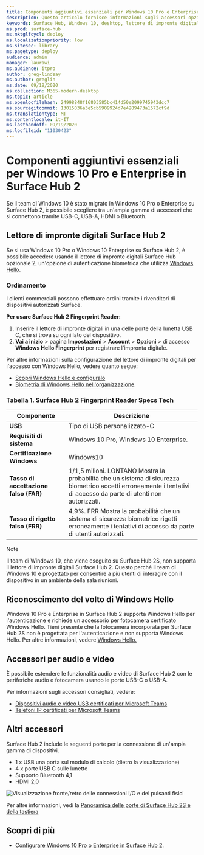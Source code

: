 ```yaml
---
title: Componenti aggiuntivi essenziali per Windows 10 Pro e Enterprise in Surface Hub 2
description: Questo articolo fornisce informazioni sugli accessori opzionali che è possibile usare con Windows 10 Pro o Enterprise in Surface Hub 2.
keywords: Surface Hub, Windows 10, desktop, lettore di impronte digitali, Windows Hello
ms.prod: surface-hub
ms.mktglfcycl: deploy
ms.localizationpriority: low
ms.sitesec: library
ms.pagetype: deploy
audience: admin
manager: laurawi
ms.audience: itpro
author: greg-lindsay
ms.author: greglin
ms.date: 09/18/2020
ms.collection: M365-modern-desktop
ms.topic: article
ms.openlocfilehash: 24998848f16803585bc414d50e2099745943dcc7
ms.sourcegitcommit: 13015036a3e5cb5909924d7e4289473a1572cf9d
ms.translationtype: MT
ms.contentlocale: it-IT
ms.lasthandoff: 09/19/2020
ms.locfileid: "11030423"
---
```

# Componenti aggiuntivi essenziali per Windows 10 Pro e Enterprise in Surface Hub 2

Se il team di Windows 10 è stato migrato in Windows 10 Pro o Enterprise su Surface Hub 2, è possibile scegliere tra un'ampia gamma di accessori che si connettono tramite USB-C, USB-A, HDMI o Bluetooth. 

##  <a name="surface-hub-2-fingerprint-reader"></a>Lettore di impronte digitali Surface Hub 2

Se si usa Windows 10 Pro o Windows 10 Enterprise su Surface Hub 2, è possibile accedere usando il lettore di impronte digitali Surface Hub opzionale 2, un'opzione di autenticazione biometrica che utilizza [Windows Hello](https://docs.microsoft.com/windows-hardware/design/device-experiences/windows-hello).

###  <a name="ordering"></a>Ordinamento

I clienti commerciali possono effettuare ordini tramite i rivenditori di dispositivi autorizzati Surface.

**Per usare Surface Hub 2 Fingerprint Reader:**

1. Inserire il lettore di impronte digitali in una delle porte della lunetta USB C, che si trova su ogni lato del dispositivo.
2. **Vai a inizio**  >  pagina **Impostazioni**  >  **Account**  >  **Opzioni**  >  di accesso **Windows Hello Fingerprint** per registrare l'impronta digitale.

Per altre informazioni sulla configurazione del lettore di impronte digitali per l'accesso con Windows Hello, vedere quanto segue:

- [Scopri Windows Hello e configuralo](https://support.microsoft.com/help/4028017/windows-learn-about-windows-hello-and-set-it-up)
- [Biometria di Windows Hello nell'organizzazione](https://docs.microsoft.com/windows/security/identity-protection/hello-for-business/hello-biometrics-in-enterprise).

  
###  <a name="surface-hub-2-fingerprint-reader-tech-specs"></a>Tabella 1. Surface Hub 2 Fingerprint Reader Specs Tech


| Componente                       | Descrizione                                                                                                                          |
| ------------------------------- | ------------------------------------------------------------------------------------------------------------------------------------ |
| **USB**                         | Tipo di USB personalizzato-C                                                                                                           |
| **Requisiti di sistema**          | Windows 10 Pro, Windows 10 Enterprise.                                                                                               |
| **Certificazione Windows**       | Windows10                                                                                                                           |
| **Tasso di accettazione falso (FAR)** | 1/1,5 milioni. LONTANO Mostra la probabilità che un sistema di sicurezza biometrico accetti erroneamente i tentativi di accesso da parte di utenti non autorizzati. |
| **Tasso di rigetto falso (FRR)** | 4,9%. FRR Mostra la probabilità che un sistema di sicurezza biometrico rigetti erroneamente i tentativi di accesso da parte di utenti autorizzati. |


> [!NOTE]
> Il team di Windows 10, che viene eseguito su Surface Hub 2S, non supporta il lettore di impronte digitali Surface Hub 2. Questo perché il team di Windows 10 è progettato per consentire a più utenti di interagire con il dispositivo in un ambiente della sala riunioni. 
 
##  <a name="windows-hello-face-recognition"></a>Riconoscimento del volto di Windows Hello

Windows 10 Pro e Enterprise in Surface Hub 2 supporta Windows Hello per l'autenticazione e richiede un accessorio per fotocamera certificato Windows Hello. Tieni presente che la fotocamera incorporata per Surface Hub 2S non è progettata per l'autenticazione e non supporta Windows Hello. Per altre informazioni, vedere [Windows Hello.](https://docs.microsoft.com/windows-hardware/design/device-experiences/windows-hello)


##  <a name="audio-and-video-accessories"></a>Accessori per audio e video

È possibile estendere le funzionalità audio e video di Surface Hub 2 con le periferiche audio e fotocamera usando le porte USB-C o USB-A.

Per informazioni sugli accessori consigliati, vedere:

- [Dispositivi audio e video USB certificati per Microsoft Teams](https://docs.microsoft.com/microsoftteams/devices/usb-devices)
- [Telefoni IP certificati per Microsoft Teams](https://docs.microsoft.com/microsoftteams/devices/teams-ip-phones)



##  <a name="other-accessories"></a>Altri accessori
Surface Hub 2 include le seguenti porte per la connessione di un'ampia gamma di dispositivi. 

- 1 x USB una porta sul modulo di calcolo (dietro la visualizzazione)
- 4 x porte USB C sulle lunette
- Supporto Bluetooth 4,1
- HDMI 2,0

 ![Visualizzazione fronte/retro delle connessioni I/O e dei pulsanti fisici](images/hub2s-schematic.png)

Per altre informazioni, vedi la [Panoramica delle porte di Surface Hub 2S e della tastiera](surface-hub-2s-port-keypad-overview.md)


##  <a name="learn-more"></a>Scopri di più

- [Configurare Windows 10 Pro o Enterprise in Surface Hub 2](surface-hub-2-post-install.md).